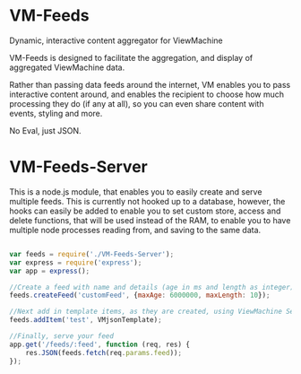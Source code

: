 VM-Feeds
========

Dynamic, interactive content aggregator for ViewMachine


VM-Feeds is designed to facilitate the aggregation, and display of aggregated ViewMachine data.

Rather than passing data feeds around the internet, VM enables you to pass interactive content around, and enables the recipient to choose how much processing they do (if any at all), so you can even share content with events, styling and more.

No Eval, just JSON.




VM-Feeds-Server
===============

This is a node.js module, that enables you to easily create and serve multiple feeds. This is currently not hooked up to a database, however, the hooks can easily be added to enable you to set custom store, access and delete functions, that will be used instead of the RAM, to enable you to have multiple node processes reading from, and saving to the same data.


```javascript

var feeds = require('./VM-Feeds-Server');
var express = require('express');
var app = express();

//Create a feed with name and details (age in ms and length as integer)
feeds.createFeed('customFeed', {maxAge: 6000000, maxLength: 10});

//Next add in template items, as they are created, using ViewMachine Server (yet to be released)
feeds.addItem('test', VMjsonTemplate);

//Finally, serve your feed
app.get('/feeds/:feed', function (req, res) {
	res.JSON(feeds.fetch(req.params.feed));
});



```